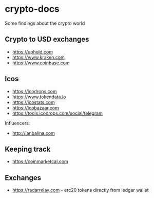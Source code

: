 # crypto-docs
Some findings about the crypto world

## Crypto to USD exchanges

* https://uphold.com
* https://www.kraken.com
* https://www.coinbase.com

## Icos 

* https://icodrops.com
* https://www.tokendata.io
* https://icostats.com
* https://icobazaar.com
* https://tools.icodrops.com/social/telegram

Influencers:

* http://ianbalina.com

## Keeping track 

* https://coinmarketcal.com

## Exchanges

* https://radarrelay.com - erc20 tokens directly from ledger wallet
